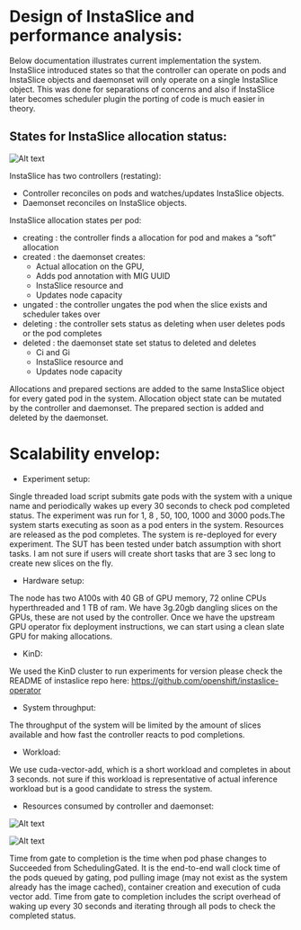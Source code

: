 # Design of InstaSlice and performance analysis:

Below documentation illustrates current implementation the system. InstaSlice introduced states so that the controller can operate on pods and InstaSlice objects and daemonset will only operate on a single InstaSlice object. This was done for separations of concerns and also if InstaSlice later becomes scheduler plugin the porting of code is much easier in theory.

## States for InstaSlice allocation status:

![Alt text](images/states.png)

InstaSlice has two controllers (restating):
- Controller reconciles on pods and watches/updates InstaSlice objects.
- Daemonset reconciles on InstaSlice objects.

InstaSlice allocation states per pod:
- creating : the controller finds a allocation for pod and makes a “soft” allocation
- created : the daemonset creates:
    - Actual allocation on the GPU,
    - Adds pod annotation with MIG UUID
    - InstaSlice resource and
    - Updates node capacity
- ungated : the controller ungates the pod when the slice exists and scheduler takes over
- deleting : the controller sets status as deleting when user deletes pods or the pod completes
- deleted : the daemonset state set status to deleted and deletes
    - Ci and Gi
    - InstaSlice resource and
    - Updates node capacity

Allocations and prepared sections are added to the same InstaSlice object for every gated pod in the system. Allocation object  state can be mutated by the controller and daemonset. The prepared section is added and deleted by the daemonset.

# Scalability envelop:

- Experiment setup:

Single threaded load script submits gate pods with the system with a unique name and periodically wakes up every 30 seconds to check pod completed status. The experiment was run for 1, 8 , 50, 100, 1000 and 3000 pods.The system starts executing as soon as a pod enters in the system. Resources are released as the pod completes. The system is re-deployed for every experiment.
The SUT has been tested under batch assumption with short tasks. I am not sure if users will create short tasks that are 3 sec long to create new slices on the fly.

- Hardware setup:

The node has two A100s with 40 GB of GPU memory, 72 online CPUs hyperthreaded and 1 TB of ram.
We have 3g.20gb dangling slices on the GPUs, these are not used by the controller. Once we have the upstream GPU operator fix deployment instructions, we can start using a clean slate GPU for making allocations.

- KinD:

We used the KinD cluster to run experiments for version please check the README of instaslice repo here: https://github.com/openshift/instaslice-operator

- System throughput:

The throughput of the system will be limited by the amount of slices available and how fast the controller reacts to pod completions.

- Workload:

We use  cuda-vector-add, which is a short workload and completes in about 3 seconds. not sure if this workload is representative of actual inference workload but is a good candidate to stress the system.


- Resources consumed by controller and daemonset:


![Alt text](images/resource_requests.png)


![Alt text](images/job_throughput.png)


Time from gate to completion is the time when pod phase changes to Succeeded from SchedulingGated. It is the end-to-end wall clock time of the pods queued by gating, pod pulling image (may not exist as the system already has the image cached), container creation and execution of cuda vector add.
Time from gate to completion includes the script overhead of waking up every 30 seconds and iterating through all pods to check the completed status.
